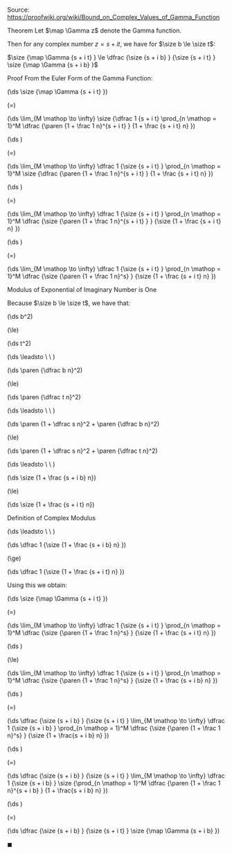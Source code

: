 # 

Source: https://proofwiki.org/wiki/Bound_on_Complex_Values_of_Gamma_Function

Theorem
Let $\map \Gamma z$ denote the Gamma function.

Then for any complex number $z = s + i t$, we have for $\size b \le \size t$:

$\size {\map \Gamma {s + i t} } \le \dfrac {\size {s + i b} } {\size {s + i t} } \size {\map \Gamma {s + i b} }$


Proof
From the Euler Form of the Gamma Function:














\(\ds \size {\map \Gamma {s + i t} }\)

\(=\)







\(\ds \lim_{M \mathop \to \infty} \size {\dfrac 1 {s + i t} \prod_{n \mathop = 1}^M \dfrac {\paren {1 + \frac 1 n}^{s + i t} } {1 + \frac {s + i t} n} }\)




















\(\ds \)

\(=\)







\(\ds \lim_{M \mathop \to \infty} \dfrac 1 {\size {s + i t} } \prod_{n \mathop = 1}^M \size {\dfrac {\paren {1 + \frac 1 n}^{s + i t} } {1 + \frac {s + i t} n} }\)




















\(\ds \)

\(=\)







\(\ds \lim_{M \mathop \to \infty} \dfrac 1 {\size {s + i t} } \prod_{n \mathop = 1}^M \dfrac {\size {\paren {1 + \frac 1 n}^{s + i t} } } {\size {1 + \frac {s + i t} n} }\)




















\(\ds \)

\(=\)







\(\ds \lim_{M \mathop \to \infty} \dfrac 1 {\size {s + i t} } \prod_{n \mathop = 1}^M \dfrac {\size {\paren {1 + \frac 1 n}^s} } {\size {1 + \frac {s + i t} n} }\)





Modulus of Exponential of Imaginary Number is One




Because $\size b \le \size t$, we have that:














\(\ds b^2\)

\(\le\)







\(\ds t^2\)














\(\ds \leadsto \ \ \)





\(\ds \paren {\dfrac b n}^2\)

\(\le\)







\(\ds \paren {\dfrac t n}^2\)














\(\ds \leadsto \ \ \)





\(\ds \paren {1 + \dfrac s n}^2 + \paren {\dfrac b n}^2\)

\(\le\)







\(\ds \paren {1 + \dfrac s n}^2 + \paren {\dfrac t n}^2\)














\(\ds \leadsto \ \ \)





\(\ds \size {1 + \frac {s + i b} n}\)

\(\le\)







\(\ds \size {1 + \frac {s + i t} n}\)





Definition of Complex Modulus








\(\ds \leadsto \ \ \)





\(\ds \dfrac 1 {\size {1 + \frac {s + i b} n} }\)

\(\ge\)







\(\ds \dfrac 1 {\size {1 + \frac {s + i t} n} }\)










Using this we obtain:














\(\ds \size {\map \Gamma {s + i t} }\)

\(=\)







\(\ds \lim_{M \mathop \to \infty} \dfrac 1 {\size {s + i t} } \prod_{n \mathop = 1}^M \dfrac {\size {\paren {1 + \frac 1 n}^s} } {\size {1 + \frac {s + i t} n} }\)




















\(\ds \)

\(\le\)







\(\ds \lim_{M \mathop \to \infty} \dfrac 1 {\size {s + i t} } \prod_{n \mathop = 1}^M \dfrac {\size {\paren {1 + \frac 1 n}^s} } {\size {1 + \frac {s + i b} n} }\)




















\(\ds \)

\(=\)







\(\ds \dfrac {\size {s + i b} } {\size {s + i t} } \lim_{M \mathop \to \infty} \dfrac 1 {\size {s + i b} } \prod_{n \mathop = 1}^M \dfrac {\size {\paren {1 + \frac 1 n}^s} } {\size {1 + \frac{s + i b} n} }\)




















\(\ds \)

\(=\)







\(\ds \dfrac {\size {s + i b} } {\size {s + i t} } \lim_{M \mathop \to \infty} \dfrac 1 {\size {s + i b} } \size {\prod_{n \mathop = 1}^M \dfrac {\paren {1 + \frac 1 n}^{s + i b} } {1 + \frac{s + i b} n} }\)




















\(\ds \)

\(=\)







\(\ds \dfrac {\size {s + i b} } {\size {s + i t} } \size {\map \Gamma {s + i b} }\)









$\blacksquare$





